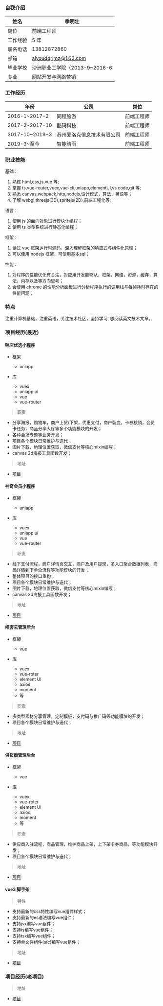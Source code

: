 ### 自我介绍

| 姓名     | 季明壮                        |
| -------- | ----------------------------- |
| 岗位     | 前端工程师                    |
| 工作经验 | 5 年                          |
| 联系电话 | 13812872860                   |
| 邮箱     | aiyoudqrjmz@163.com           |
| 毕业学校 | 沙洲职业工学院（2013-9~2016-6 |
| 专业     | 网站开发与网络营销            |

### 工作经历

| 年份           | 公司                       | 岗位       |
| -------------- | -------------------------- | ---------- |
| 2016-1~2017-2  | 同程旅游                   | 前端工程师 |
| 2017-2~2017-10 | 酷码科技                   | 前端工程师 |
| 2017-10~2019-3 | 苏州爱洛克信息技术有限公司 | 前端工程师 |
| 2019-3~至今    | 智能晴雨                   | 前端工程师 |

### 职业技能

基础：

1. 熟练 html,css,js,vue 等;
2. 掌握 ts,vue-router,vuex,vue-cli,uniapp,elementUI,vs code,git 等;
3. 熟悉 canvas,webpack,http,nodejs,设计模式，算法，英语等；
4. 了解 webgl,threejs(3D),spritejs(2D),前端工程化等;

语言：

1. 使用 js 的面向对象进行模块化编程；
2. 使用 ts 类型系统进行静态化编程；

框架：

1. 读过 vue 框架运行时源码，深入理解框架的响应式与组件化原理；
2. 可以使用 nodejs 框架，可使用基本sql；

性能：

1. 对程序的性能优化有关注，对应用开发能够从，框架，网络，资源，缓存，算法，内存以及等方向思考；
2. 会使用 chrome 的性能分析面板进行分析程序执行的调用栈与每帧耗时存在的性能问题；

### 特点

注重计算机基础，注重英语，关注技术社区，坚持学习, 够阅读英文技术文章。

### 项目经历(最近)

#### 咪店优选小程序

- 框架
  - uniapp

- 库
  - vuex
  - uniapp ui
  - vue
  - vue-router

> 职责

- 分享海报，购物车，商户上货/下架，优惠支付，商户裂变，卡券核销，会员卡任务，商品分享大厅等多个功能模块的开发；
- 各种会场专题等业务开发；
- 项目各个模块日常维护与迭代；
- 图片下载，地理位置获取，微信支付等核心mixin编写；
- canvas 2d海报工具函数开发；

> 地址

- [项目](https://github.com/BoswellJi/BoswellJi/tree/master/blog-source-code/doc/project/mishop.md)

#### 神奇会员小程序

- 框架
  - uniapp

- 库
  - vuex
  - uniapp ui
  - vue
  - vue-router

> 职责

- 线下支付流程，商户详情页交互，商户及用户提现，多入口聚合数据列表，商品详情到下单全流程等功能模块的开发；
- 整体项目的接口重构；
- 项目各个模块日常维护与迭代；
- 图片下载，地理位置获取，微信支付等核心mixin编写；
- canvas 2d海报工具函数开发；

> 地址

- [项目](https://github.com/BoswellJi/BoswellJi/tree/master/blog-source-code/doc/project/discount.md)

#### 喵客云管理后台

- 框架
  - vue

- 库
  - vuex
  - vue-roter
  - element UI
  - axios
  - moment
  - 等

> 职责

- 多类型素材分享管理，定制模板，支付码与推广码等功能模块的开发；
- 项目各个模块日常维护与迭代；

> 地址

- [项目](https://github.com/BoswellJi/BoswellJi/tree/master/blog-source-code/doc/project/cloud.md)

#### 供货商管理后台

- 框架
  - vue

- 库
  - vuex
  - vue-roter
  - element UI
  - axios
  - moment
  - 等

> 职责

- 供应商入驻流程，商品管理，维护商品上架，上下架卡券商品，等功能模块开发；
- 项目各个模块日常维护与迭代；

> 地址

- [项目](https://github.com/BoswellJi/BoswellJi/tree/master/blog-source-code/doc/project/pop.md)

#### vue3 脚手架

> 特性

- 支持最新的css特性编写vue组件样式；
- 支持最新的es语法编写vue组件；
- 支持jsx编写vue组件；
- 支持ts编写vue组件；
- 支持tsx编写vue组件；
- 支持单文件组件(sfc)编写vue组件；

> 地址

- [项目](https://github.com/BoswellJi/BoswellJi/tree/master/webpack)

### 项目经历(老项目)

> 地址

- [项目](https://github.com/BoswellJi/BoswellJi/tree/master/blog-source-code/doc/personal-profile/project.md)
